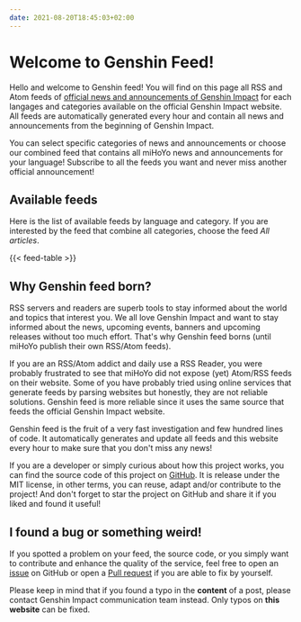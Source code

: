 ```yaml
---
date: 2021-08-20T18:45:03+02:00
---
```


# Welcome to Genshin Feed!

Hello and welcome to Genshin feed! You will find on this page all RSS and Atom feeds of
[official news and announcements of Genshin Impact](https://genshin.hoyoverse.com/en/news) for each
langages and categories available on the official Genshin Impact website. All feeds are
automatically generated every hour and contain all news and announcements from the beginning of
Genshin Impact.

You can select specific categories of news and announcements or choose our combined feed that
contains all miHoYo news and announcements for your language! Subscribe to all the feeds you want
and never miss another official announcement!

## Available feeds

Here is the list of available feeds by language and category. If you are interested by the feed that
combine all categories, choose the feed *All articles*.

{{< feed-table >}}

## Why Genshin feed born?

RSS servers and readers are superb tools to stay informed about the world and topics that interest you.
We all love Genshin Impact and want to stay informed about the news, upcoming events,
banners and upcoming releases without too much effort. That's why Genshin feed borns (until miHoYo
publish their own RSS/Atom feeds).

If you are an RSS/Atom addict and daily use a RSS Reader, you were probably frustrated to
see that miHoYo did not expose (yet) Atom/RSS feeds on their website. Some of you have probably tried
using online services that generate feeds by parsing websites but honestly, they are not reliable
solutions. Genshin feed is more reliable since it uses the same source that feeds the official
Genshin Impact website.

Genshin feed is the fruit of a very fast investigation and few hundred lines of code. It automatically
generates and update all feeds and this website every hour to make sure that you don't miss any news!

If you are a developer or simply curious about how this project works, you can find the source code
of this project on [GitHub](https://github.com/themimitoof/genshin-feed). It is release under the
MIT license, in other terms, you can reuse, adapt and/or contribute to the project! And don't forget
to star the project on GitHub and share it if you liked and found it useful!

## I found a bug or something weird!

If you spotted a problem on your feed, the source code, or you simply want to contribute and enhance
the quality of the service, feel free to open an
[issue](https://github.com/Themimitoof/genshin-feed/issues) on GitHub or open a
[Pull request](https://github.com/Themimitoof/genshin-feed/pulls) if you are able to fix by yourself.

Please keep in mind that if you found a typo in the **content** of a post, please contact Genshin
Impact communication team instead. Only typos on **this website** can be fixed.
